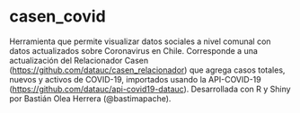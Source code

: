 # casen_covid
Herramienta que permite visualizar datos sociales a nivel comunal con datos actualizados sobre Coronavirus en Chile. Corresponde a una actualización del Relacionador Casen (https://github.com/datauc/casen_relacionador) que agrega casos totales, nuevos y activos de COVID-19, importados usando la API-COVID-19 (https://github.com/datauc/api-covid19-datauc).
Desarrollada con R y Shiny por Bastián Olea Herrera (@bastimapache).
